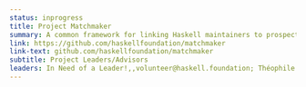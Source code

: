 ```yaml
---
status: inprogress
title: Project Matchmaker
summary: A common framework for linking Haskell maintainers to prospective contributors.
link: https://github.com/haskellfoundation/matchmaker
link-text: github.com/haskellfoundation/matchmaker
subtitle: Project Leaders/Advisors
leaders: In Need of a Leader!,,volunteer@haskell.foundation; Théophile "Hécate" Choutri,/static/images/board-members/thc.png,hecate@haskell.foundation
---
```

